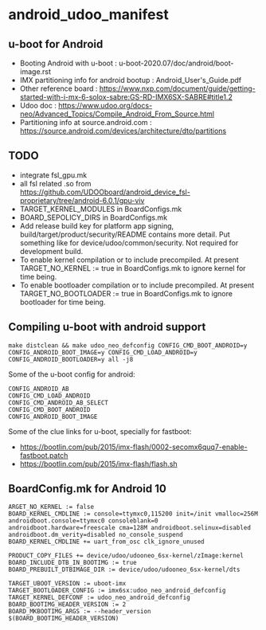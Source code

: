 # android_udoo_manifest
    
## u-boot for Android
* Booting Android with u-boot : u-boot-2020.07/doc/android/boot-image.rst    
* IMX partitioning info for android bootup : Android_User's_Guide.pdf    
* Other reference board : https://www.nxp.com/document/guide/getting-started-with-i-mx-6-solox-sabre:GS-RD-IMX6SX-SABRE#title1.2    
* Udoo doc : https://www.udoo.org/docs-neo/Advanced_Topics/Compile_Android_From_Source.html    
* Partitioning info at source.android.com : https://source.android.com/devices/architecture/dto/partitions
    
## TODO
* integrate fsl_gpu.mk
* all fsl related .so from https://github.com/UDOOboard/android_device_fsl-proprietary/tree/android-6.0.1/gpu-viv
* TARGET_KERNEL_MODULES in BoardConfigs.mk
* BOARD_SEPOLICY_DIRS in BoardConfigs.mk
* Add release build key for platform app signing, build/target/product/security/README contains more detail. Put something like for device/udoo/common/security. Not required for development build.
* To enable kernel compilation or to include precompiled. At present TARGET_NO_KERNEL := true in BoardConfigs.mk to ignore kernel for time being.
* To enable bootloader compilation or to include precompiled. At present TARGET_NO_BOOTLOADER := true in BoardConfigs.mk to ignore bootloader for time being.

## Compiling u-boot with android support
    
``
make distclean && make udoo_neo_defconfig CONFIG_CMD_BOOT_ANDROID=y CONFIG_ANDROID_BOOT_IMAGE=y CONFIG_CMD_LOAD_ANDROID=y CONFIG_ANDROID_BOOTLOADER=y all -j8
``
    
Some of the u-boot config for android:
```
CONFIG_ANDROID_AB
CONFIG_CMD_LOAD_ANDROID
CONFIG_CMD_ANDROID_AB_SELECT
CONFIG_CMD_BOOT_ANDROID
CONFIG_ANDROID_BOOT_IMAGE
```
    
Some of the clue links for u-boot, specially for fastboot:
* https://bootlin.com/pub/2015/imx-flash/0002-secomx6quq7-enable-fastboot.patch
* https://bootlin.com/pub/2015/imx-flash/flash.sh
    
## BoardConfig.mk for Android 10
    
```
ARGET_NO_KERNEL := false
BOARD_KERNEL_CMDLINE := console=ttymxc0,115200 init=/init vmalloc=256M androidboot.console=ttymxc0 consoleblank=0 androidboot.hardware=freescale cma=128M androidboot.selinux=disabled androidboot.dm_verity=disabled no_console_suspend
BOARD_KERNEL_CMDLINE += uart_from_osc clk_ignore_unused

PRODUCT_COPY_FILES += device/udoo/udooneo_6sx-kernel/zImage:kernel
BOARD_INCLUDE_DTB_IN_BOOTIMG := true
BOARD_PREBUILT_DTBIMAGE_DIR := device/udoo/udooneo_6sx-kernel/dts

TARGET_UBOOT_VERSION := uboot-imx
TARGET_BOOTLOADER_CONFIG := imx6sx:udoo_neo_android_defconfig
TARGET_KERNEL_DEFCONF := udoo_neo_android_defconfig
BOARD_BOOTIMG_HEADER_VERSION := 2
BOARD_MKBOOTIMG_ARGS := --header_version $(BOARD_BOOTIMG_HEADER_VERSION)
```
